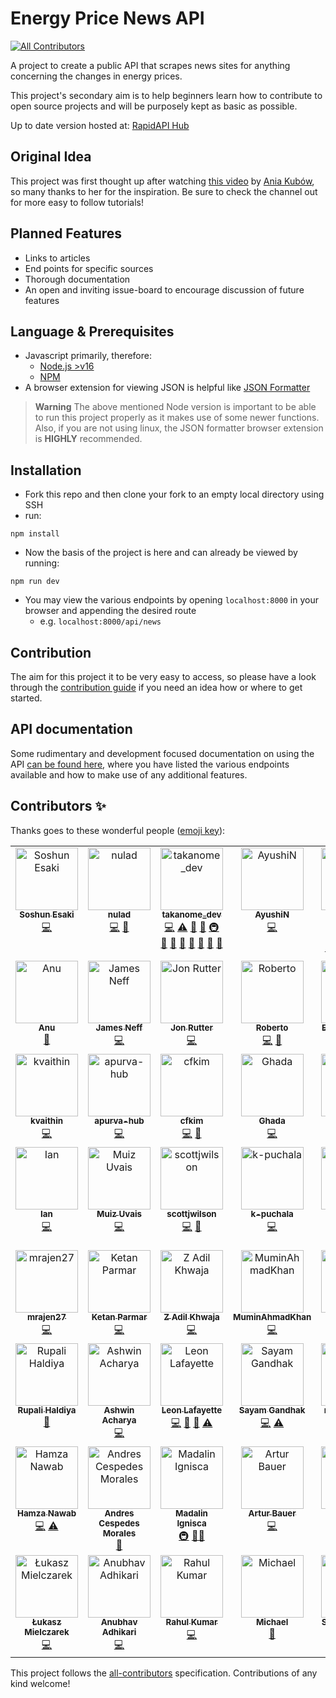 # Energy Price News API

<!-- ALL-CONTRIBUTORS-BADGE:START - Do not remove or modify this section -->
[![All Contributors](https://img.shields.io/badge/all_contributors-54-orange.svg?style=flat-square)](#contributors-)
<!-- ALL-CONTRIBUTORS-BADGE:END -->

A project to create a public API that scrapes news sites for anything concerning the changes in energy prices.

This project's secondary aim is to help beginners learn how to contribute to open source projects and will be purposely kept as basic as possible.

Up to date version hosted at: [RapidAPI Hub](https://rapidapi.com/sanglin-TlEqlfGPc/api/energy-price-news/)

## Original Idea

This project was first thought up after watching [this video](https://www.youtube.com/watch?v=GK4Pl-GmPHk&t=3184s) by [Ania Kubów](https://www.youtube.com/channel/UC5DNytAJ6_FISueUfzZCVsw), so many thanks to her for the inspiration. Be sure to check the channel out for more easy to follow tutorials!

## Planned Features

- Links to articles
- End points for specific sources
- Thorough documentation
- An open and inviting issue-board to encourage discussion of future features

## Language & Prerequisites

- Javascript primarily, therefore:
  - [Node.js >v16](https://nodejs.org)
  - [NPM](https://npmjs.org)
- A browser extension for viewing JSON is helpful like [JSON Formatter](https://chrome.google.com/webstore/detail/json-formatter/bcjindcccaagfpapjjmafapmmgkkhgoa?hl=en)

> **Warning**
> The above mentioned Node version is important to be able to run this project properly as it makes use of some newer functions. Also, if you are not using linux, the JSON formatter browser extension is **HIGHLY** recommended.

## Installation

- Fork this repo and then clone your fork to an empty local directory using SSH
- run:

```ssh
npm install
```

- Now the basis of the project is here and can already be viewed by running:

```ssh
npm run dev
```

- You may view the various endpoints by opening `localhost:8000` in your browser and appending the desired route
  - e.g. `localhost:8000/api/news`

## Contribution

The aim for this project it to be very easy to access, so please have a look through the [contribution guide](https://github.com/Energy-Price-News-API/energy-prices-api/blob/master/CONTRIBUTING.md) if you need an idea how or where to get started.

## API documentation

Some rudimentary and development focused documentation on using the API [can be found here](https://github.com/Energy-Price-News-API/energy-prices-api/blob/master/API_DOCS.md), where you have listed the various endpoints available and how to make use of any additional features.

## Contributors ✨

Thanks goes to these wonderful people ([emoji key](https://allcontributors.org/docs/en/emoji-key)):

<!-- ALL-CONTRIBUTORS-LIST:START - Do not remove or modify this section -->
<!-- prettier-ignore-start -->
<!-- markdownlint-disable -->
<table>
  <tbody>
    <tr>
      <td align="center" valign="top" width="14.28%"><a href="https://github.com/OakenSushi"><img src="https://avatars.githubusercontent.com/u/39666763?v=4?s=100" width="100px;" alt="Soshun Esaki"/><br /><sub><b>Soshun Esaki</b></sub></a><br /><a href="https://github.com/Energy-Price-News-API/energy-prices-api/commits?author=OakenSushi" title="Code">💻</a></td>
      <td align="center" valign="top" width="14.28%"><a href="https://github.com/nulad"><img src="https://avatars.githubusercontent.com/u/8773503?v=4?s=100" width="100px;" alt="nulad"/><br /><sub><b>nulad</b></sub></a><br /><a href="https://github.com/Energy-Price-News-API/energy-prices-api/commits?author=nulad" title="Code">💻</a> <a href="#ideas-nulad" title="Ideas, Planning, & Feedback">🤔</a></td>
      <td align="center" valign="top" width="14.28%"><a href="https://github.com/TAKANOME-DEV"><img src="https://avatars.githubusercontent.com/u/79809121?v=4?s=100" width="100px;" alt="takanome_dev"/><br /><sub><b>takanome_dev</b></sub></a><br /><a href="https://github.com/Energy-Price-News-API/energy-prices-api/commits?author=TAKANOME-DEV" title="Code">💻</a> <a href="https://github.com/Energy-Price-News-API/energy-prices-api/commits?author=TAKANOME-DEV" title="Tests">⚠️</a> <a href="#ideas-TAKANOME-DEV" title="Ideas, Planning, & Feedback">🤔</a> <a href="https://github.com/Energy-Price-News-API/energy-prices-api/commits?author=TAKANOME-DEV" title="Documentation">📖</a> <a href="#infra-TAKANOME-DEV" title="Infrastructure (Hosting, Build-Tools, etc)">🚇</a> <a href="#tool-TAKANOME-DEV" title="Tools">🔧</a> <a href="#research-TAKANOME-DEV" title="Research">🔬</a> <a href="https://github.com/Energy-Price-News-API/energy-prices-api/pulls?q=is%3Apr+reviewed-by%3ATAKANOME-DEV" title="Reviewed Pull Requests">👀</a> <a href="#question-TAKANOME-DEV" title="Answering Questions">💬</a> <a href="#maintenance-TAKANOME-DEV" title="Maintenance">🚧</a> <a href="#projectManagement-TAKANOME-DEV" title="Project Management">📆</a> <a href="https://github.com/Energy-Price-News-API/energy-prices-api/pulls?q=is%3Apr+reviewed-by%3ATAKANOME-DEV" title="Reviewed Pull Requests">👀</a></td>
      <td align="center" valign="top" width="14.28%"><a href="https://github.com/ANaphade"><img src="https://avatars.githubusercontent.com/u/36621150?v=4?s=100" width="100px;" alt="AyushiN"/><br /><sub><b>AyushiN</b></sub></a><br /><a href="https://github.com/Energy-Price-News-API/energy-prices-api/commits?author=ANaphade" title="Code">💻</a></td>
      <td align="center" valign="top" width="14.28%"><a href="https://www.linkedin.com/in/Yoshemith/"><img src="https://avatars.githubusercontent.com/u/87047389?v=4?s=100" width="100px;" alt="Yoshemith Castellanos Irribarren"/><br /><sub><b>Yoshemith Castellanos Irribarren</b></sub></a><br /><a href="https://github.com/Energy-Price-News-API/energy-prices-api/commits?author=Yoshemith" title="Code">💻</a> <a href="#ideas-Yoshemith" title="Ideas, Planning, & Feedback">🤔</a> <a href="#infra-Yoshemith" title="Infrastructure (Hosting, Build-Tools, etc)">🚇</a> <a href="#content-Yoshemith" title="Content">🖋</a> <a href="#design-Yoshemith" title="Design">🎨</a></td>
      <td align="center" valign="top" width="14.28%"><a href="https://github.com/dbsaw"><img src="https://avatars.githubusercontent.com/u/66219217?v=4?s=100" width="100px;" alt="dbsaw"/><br /><sub><b>dbsaw</b></sub></a><br /><a href="https://github.com/Energy-Price-News-API/energy-prices-api/commits?author=dbsaw" title="Code">💻</a> <a href="#ideas-dbsaw" title="Ideas, Planning, & Feedback">🤔</a></td>
      <td align="center" valign="top" width="14.28%"><a href="https://github.com/dcordoba97"><img src="https://avatars.githubusercontent.com/u/46203203?v=4?s=100" width="100px;" alt="Diego Cordoba"/><br /><sub><b>Diego Cordoba</b></sub></a><br /><a href="https://github.com/Energy-Price-News-API/energy-prices-api/commits?author=dcordoba97" title="Code">💻</a></td>
    </tr>
    <tr>
      <td align="center" valign="top" width="14.28%"><a href="https://github.com/anu-codes"><img src="https://avatars.githubusercontent.com/u/96435434?v=4?s=100" width="100px;" alt="Anu"/><br /><sub><b>Anu</b></sub></a><br /><a href="https://github.com/Energy-Price-News-API/energy-prices-api/commits?author=anu-codes" title="Documentation">📖</a></td>
      <td align="center" valign="top" width="14.28%"><a href="https://www.jamesneff.com/"><img src="https://avatars.githubusercontent.com/u/72764232?v=4?s=100" width="100px;" alt="James Neff"/><br /><sub><b>James Neff</b></sub></a><br /><a href="https://github.com/Energy-Price-News-API/energy-prices-api/commits?author=NeffCodes" title="Code">💻</a></td>
      <td align="center" valign="top" width="14.28%"><a href="https://jonrutter.io/"><img src="https://avatars.githubusercontent.com/u/69657008?v=4?s=100" width="100px;" alt="Jon Rutter"/><br /><sub><b>Jon Rutter</b></sub></a><br /><a href="https://github.com/Energy-Price-News-API/energy-prices-api/commits?author=rutterjt" title="Code">💻</a></td>
      <td align="center" valign="top" width="14.28%"><a href="https://github.com/cortezroberto"><img src="https://avatars.githubusercontent.com/u/69327429?v=4?s=100" width="100px;" alt="Roberto"/><br /><sub><b>Roberto</b></sub></a><br /><a href="https://github.com/Energy-Price-News-API/energy-prices-api/commits?author=cortezroberto" title="Code">💻</a> <a href="#ideas-cortezroberto" title="Ideas, Planning, & Feedback">🤔</a></td>
      <td align="center" valign="top" width="14.28%"><a href="https://www.linkedin.com/in/elmirismayilov/"><img src="https://avatars.githubusercontent.com/u/59176193?v=4?s=100" width="100px;" alt="Elmir Ismayilov"/><br /><sub><b>Elmir Ismayilov</b></sub></a><br /><a href="https://github.com/Energy-Price-News-API/energy-prices-api/commits?author=elmirsmylv" title="Code">💻</a></td>
      <td align="center" valign="top" width="14.28%"><a href="https://github.com/RamonASV"><img src="https://avatars.githubusercontent.com/u/104037313?v=4?s=100" width="100px;" alt="Ramón Soria"/><br /><sub><b>Ramón Soria</b></sub></a><br /><a href="https://github.com/Energy-Price-News-API/energy-prices-api/commits?author=RamonASV" title="Code">💻</a></td>
      <td align="center" valign="top" width="14.28%"><a href="https://github.com/alesbe"><img src="https://avatars.githubusercontent.com/u/30263316?v=4?s=100" width="100px;" alt="alesbe"/><br /><sub><b>alesbe</b></sub></a><br /><a href="https://github.com/Energy-Price-News-API/energy-prices-api/commits?author=alesbe" title="Code">💻</a> <a href="https://github.com/Energy-Price-News-API/energy-prices-api/issues?q=author%3Aalesbe" title="Bug reports">🐛</a></td>
    </tr>
    <tr>
      <td align="center" valign="top" width="14.28%"><a href="https://github.com/kvaithin"><img src="https://avatars.githubusercontent.com/u/68995267?v=4?s=100" width="100px;" alt="kvaithin"/><br /><sub><b>kvaithin</b></sub></a><br /><a href="https://github.com/Energy-Price-News-API/energy-prices-api/commits?author=kvaithin" title="Code">💻</a></td>
      <td align="center" valign="top" width="14.28%"><a href="https://github.com/apurva-hub"><img src="https://avatars.githubusercontent.com/u/55902257?v=4?s=100" width="100px;" alt="apurva-hub"/><br /><sub><b>apurva-hub</b></sub></a><br /><a href="https://github.com/Energy-Price-News-API/energy-prices-api/commits?author=apurva-hub" title="Code">💻</a></td>
      <td align="center" valign="top" width="14.28%"><a href="https://github.com/cfkim"><img src="https://avatars.githubusercontent.com/u/97631051?v=4?s=100" width="100px;" alt="cfkim"/><br /><sub><b>cfkim</b></sub></a><br /><a href="https://github.com/Energy-Price-News-API/energy-prices-api/commits?author=cfkim" title="Code">💻</a> <a href="#ideas-cfkim" title="Ideas, Planning, & Feedback">🤔</a></td>
      <td align="center" valign="top" width="14.28%"><a href="https://github.com/GAbdulwhb"><img src="https://avatars.githubusercontent.com/u/105546112?v=4?s=100" width="100px;" alt="Ghada"/><br /><sub><b>Ghada</b></sub></a><br /><a href="https://github.com/Energy-Price-News-API/energy-prices-api/commits?author=GAbdulwhb" title="Code">💻</a></td>
      <td align="center" valign="top" width="14.28%"><a href="https://github.com/klezi10"><img src="https://avatars.githubusercontent.com/u/74952593?v=4?s=100" width="100px;" alt="Klesta Luli"/><br /><sub><b>Klesta Luli</b></sub></a><br /><a href="https://github.com/Energy-Price-News-API/energy-prices-api/commits?author=klezi10" title="Code">💻</a></td>
      <td align="center" valign="top" width="14.28%"><a href="https://github.com/eddejayaklu"><img src="https://avatars.githubusercontent.com/u/88376986?v=4?s=100" width="100px;" alt="Jayavardhan"/><br /><sub><b>Jayavardhan</b></sub></a><br /><a href="https://github.com/Energy-Price-News-API/energy-prices-api/commits?author=eddejayaklu" title="Code">💻</a></td>
      <td align="center" valign="top" width="14.28%"><a href="https://github.com/Dalu46"><img src="https://avatars.githubusercontent.com/u/93771818?v=4?s=100" width="100px;" alt="Dalu46"/><br /><sub><b>Dalu46</b></sub></a><br /><a href="https://github.com/Energy-Price-News-API/energy-prices-api/commits?author=Dalu46" title="Code">💻</a></td>
    </tr>
    <tr>
      <td align="center" valign="top" width="14.28%"><a href="https://public.tableau.com/app/profile/ian.luciano"><img src="https://avatars.githubusercontent.com/u/81738932?v=4?s=100" width="100px;" alt="Ian"/><br /><sub><b>Ian</b></sub></a><br /><a href="https://github.com/Energy-Price-News-API/energy-prices-api/commits?author=ianskie26" title="Code">💻</a></td>
      <td align="center" valign="top" width="14.28%"><a href="https://github.com/MuizU"><img src="https://avatars.githubusercontent.com/u/35157872?v=4?s=100" width="100px;" alt="Muiz Uvais"/><br /><sub><b>Muiz Uvais</b></sub></a><br /><a href="https://github.com/Energy-Price-News-API/energy-prices-api/commits?author=MuizU" title="Code">💻</a></td>
      <td align="center" valign="top" width="14.28%"><a href="https://github.com/scottjwilson"><img src="https://avatars.githubusercontent.com/u/35642678?v=4?s=100" width="100px;" alt="scottjwilson"/><br /><sub><b>scottjwilson</b></sub></a><br /><a href="https://github.com/Energy-Price-News-API/energy-prices-api/commits?author=scottjwilson" title="Code">💻</a> <a href="#plugin-scottjwilson" title="Plugin/utility libraries">🔌</a></td>
      <td align="center" valign="top" width="14.28%"><a href="https://github.com/k-puchala"><img src="https://avatars.githubusercontent.com/u/86025216?v=4?s=100" width="100px;" alt="k-puchala"/><br /><sub><b>k-puchala</b></sub></a><br /><a href="https://github.com/Energy-Price-News-API/energy-prices-api/commits?author=k-puchala" title="Code">💻</a></td>
      <td align="center" valign="top" width="14.28%"><a href="https://github.com/snehashish-ghosh98"><img src="https://avatars.githubusercontent.com/u/106345869?v=4?s=100" width="100px;" alt="snehashish-ghosh98"/><br /><sub><b>snehashish-ghosh98</b></sub></a><br /><a href="https://github.com/Energy-Price-News-API/energy-prices-api/commits?author=snehashish-ghosh98" title="Code">💻</a></td>
      <td align="center" valign="top" width="14.28%"><a href="https://github.com/nomandhoni-cs"><img src="https://avatars.githubusercontent.com/u/92979541?v=4?s=100" width="100px;" alt="nomandhoni-cs"/><br /><sub><b>nomandhoni-cs</b></sub></a><br /><a href="https://github.com/Energy-Price-News-API/energy-prices-api/commits?author=nomandhoni-cs" title="Code">💻</a></td>
      <td align="center" valign="top" width="14.28%"><a href="https://github.com/rohan9454"><img src="https://avatars.githubusercontent.com/u/22166413?v=4?s=100" width="100px;" alt="Rohan Nair"/><br /><sub><b>Rohan Nair</b></sub></a><br /><a href="https://github.com/Energy-Price-News-API/energy-prices-api/commits?author=rohan9454" title="Code">💻</a></td>
    </tr>
    <tr>
      <td align="center" valign="top" width="14.28%"><a href="https://github.com/mrajen27"><img src="https://avatars.githubusercontent.com/u/32996040?v=4?s=100" width="100px;" alt="mrajen27"/><br /><sub><b>mrajen27</b></sub></a><br /><a href="https://github.com/Energy-Price-News-API/energy-prices-api/commits?author=mrajen27" title="Code">💻</a></td>
      <td align="center" valign="top" width="14.28%"><a href="https://github.com/KetanParmar07"><img src="https://avatars.githubusercontent.com/u/110761080?v=4?s=100" width="100px;" alt="Ketan Parmar"/><br /><sub><b>Ketan Parmar</b></sub></a><br /><a href="https://github.com/Energy-Price-News-API/energy-prices-api/commits?author=KetanParmar07" title="Code">💻</a></td>
      <td align="center" valign="top" width="14.28%"><a href="https://github.com/zadilkhwaja"><img src="https://avatars.githubusercontent.com/u/46615169?v=4?s=100" width="100px;" alt="Z Adil Khwaja"/><br /><sub><b>Z Adil Khwaja</b></sub></a><br /><a href="https://github.com/Energy-Price-News-API/energy-prices-api/commits?author=zadilkhwaja" title="Code">💻</a></td>
      <td align="center" valign="top" width="14.28%"><a href="https://github.com/MuminAhmadKhan"><img src="https://avatars.githubusercontent.com/u/63766734?v=4?s=100" width="100px;" alt="MuminAhmadKhan"/><br /><sub><b>MuminAhmadKhan</b></sub></a><br /><a href="https://github.com/Energy-Price-News-API/energy-prices-api/commits?author=MuminAhmadKhan" title="Code">💻</a></td>
      <td align="center" valign="top" width="14.28%"><a href="https://github.com/TeaBizzy"><img src="https://avatars.githubusercontent.com/u/111951212?v=4?s=100" width="100px;" alt="Stefan Talbot"/><br /><sub><b>Stefan Talbot</b></sub></a><br /><a href="https://github.com/Energy-Price-News-API/energy-prices-api/commits?author=TeaBizzy" title="Code">💻</a> <a href="#ideas-TeaBizzy" title="Ideas, Planning, & Feedback">🤔</a></td>
      <td align="center" valign="top" width="14.28%"><a href="https://github.com/Dev79844"><img src="https://avatars.githubusercontent.com/u/51128342?v=4?s=100" width="100px;" alt="Dev Parikh"/><br /><sub><b>Dev Parikh</b></sub></a><br /><a href="https://github.com/Energy-Price-News-API/energy-prices-api/commits?author=Dev79844" title="Code">💻</a></td>
      <td align="center" valign="top" width="14.28%"><a href="https://github.com/pwill12"><img src="https://avatars.githubusercontent.com/u/72789027?v=4?s=100" width="100px;" alt="Will12"/><br /><sub><b>Will12</b></sub></a><br /><a href="https://github.com/Energy-Price-News-API/energy-prices-api/commits?author=pwill12" title="Code">💻</a> <a href="#example-pwill12" title="Examples">💡</a></td>
    </tr>
    <tr>
      <td align="center" valign="top" width="14.28%"><a href="http://linktr.ee/rupali_codes"><img src="https://avatars.githubusercontent.com/u/78981177?v=4?s=100" width="100px;" alt="Rupali Haldiya"/><br /><sub><b>Rupali Haldiya</b></sub></a><br /><a href="https://github.com/Energy-Price-News-API/energy-prices-api/issues?q=author%3Arupali-codes" title="Bug reports">🐛</a></td>
      <td align="center" valign="top" width="14.28%"><a href="https://github.com/ashwin-acharya01"><img src="https://avatars.githubusercontent.com/u/87590123?v=4?s=100" width="100px;" alt="Ashwin Acharya"/><br /><sub><b>Ashwin Acharya</b></sub></a><br /><a href="https://github.com/Energy-Price-News-API/energy-prices-api/commits?author=ashwin-acharya01" title="Code">💻</a></td>
      <td align="center" valign="top" width="14.28%"><a href="https://www.mayatechnology.co.uk/"><img src="https://avatars.githubusercontent.com/u/44982724?v=4?s=100" width="100px;" alt="Leon Lafayette"/><br /><sub><b>Leon Lafayette</b></sub></a><br /><a href="https://github.com/Energy-Price-News-API/energy-prices-api/commits?author=leonlafa" title="Code">💻</a> <a href="#ideas-leonlafa" title="Ideas, Planning, & Feedback">🤔</a> <a href="#research-leonlafa" title="Research">🔬</a> <a href="https://github.com/Energy-Price-News-API/energy-prices-api/commits?author=leonlafa" title="Tests">⚠️</a></td>
      <td align="center" valign="top" width="14.28%"><a href="https://samblogs.hashnode.dev/"><img src="https://avatars.githubusercontent.com/u/60263165?v=4?s=100" width="100px;" alt="Sayam Gandhak"/><br /><sub><b>Sayam Gandhak</b></sub></a><br /><a href="https://github.com/Energy-Price-News-API/energy-prices-api/commits?author=sanyamgandhak" title="Code">💻</a> <a href="https://github.com/Energy-Price-News-API/energy-prices-api/commits?author=sanyamgandhak" title="Tests">⚠️</a></td>
      <td align="center" valign="top" width="14.28%"><a href="https://github.com/reny-pacheco"><img src="https://avatars.githubusercontent.com/u/64537418?v=4?s=100" width="100px;" alt="reny_pacheco"/><br /><sub><b>reny_pacheco</b></sub></a><br /><a href="https://github.com/Energy-Price-News-API/energy-prices-api/commits?author=reny-pacheco" title="Code">💻</a> <a href="https://github.com/Energy-Price-News-API/energy-prices-api/commits?author=reny-pacheco" title="Tests">⚠️</a> <a href="#ideas-reny-pacheco" title="Ideas, Planning, & Feedback">🤔</a></td>
      <td align="center" valign="top" width="14.28%"><a href="https://github.com/chinmaykumbhare"><img src="https://avatars.githubusercontent.com/u/48325404?v=4?s=100" width="100px;" alt="ChinmayKumbhare"/><br /><sub><b>ChinmayKumbhare</b></sub></a><br /><a href="https://github.com/Energy-Price-News-API/energy-prices-api/commits?author=chinmaykumbhare" title="Code">💻</a></td>
      <td align="center" valign="top" width="14.28%"><a href="https://github.com/chankruze"><img src="https://avatars.githubusercontent.com/u/29806845?v=4?s=100" width="100px;" alt="Chandan Kumar Mandal"/><br /><sub><b>Chandan Kumar Mandal</b></sub></a><br /><a href="https://github.com/Energy-Price-News-API/energy-prices-api/commits?author=chankruze" title="Code">💻</a></td>
    </tr>
    <tr>
      <td align="center" valign="top" width="14.28%"><a href="https://github.com/blazenn2"><img src="https://avatars.githubusercontent.com/u/64981254?v=4?s=100" width="100px;" alt="Hamza Nawab"/><br /><sub><b>Hamza Nawab</b></sub></a><br /><a href="https://github.com/Energy-Price-News-API/energy-prices-api/commits?author=blazenn2" title="Code">💻</a> <a href="https://github.com/Energy-Price-News-API/energy-prices-api/commits?author=blazenn2" title="Tests">⚠️</a></td>
      <td align="center" valign="top" width="14.28%"><a href="http://andrespedes.com"><img src="https://avatars.githubusercontent.com/u/533797?v=4?s=100" width="100px;" alt="Andres Cespedes Morales"/><br /><sub><b>Andres Cespedes Morales</b></sub></a><br /><a href="#maintenance-pedes" title="Maintenance">🚧</a></td>
      <td align="center" valign="top" width="14.28%"><a href="https://madalinignisca.github.io/"><img src="https://avatars.githubusercontent.com/u/619561?v=4?s=100" width="100px;" alt="Madalin Ignisca"/><br /><sub><b>Madalin Ignisca</b></sub></a><br /><a href="#infra-madalinignisca" title="Infrastructure (Hosting, Build-Tools, etc)">🚇</a> <a href="#mentoring-madalinignisca" title="Mentoring">🧑‍🏫</a></td>
      <td align="center" valign="top" width="14.28%"><a href="https://github.com/ArturBa"><img src="https://avatars.githubusercontent.com/u/27014858?v=4?s=100" width="100px;" alt="Artur Bauer"/><br /><sub><b>Artur Bauer</b></sub></a><br /><a href="https://github.com/Energy-Price-News-API/energy-prices-api/commits?author=ArturBa" title="Code">💻</a></td>
      <td align="center" valign="top" width="14.28%"><a href="http://aabhassao.me"><img src="https://avatars.githubusercontent.com/u/58210877?v=4?s=100" width="100px;" alt="Aabhas Sao "/><br /><sub><b>Aabhas Sao </b></sub></a><br /><a href="https://github.com/Energy-Price-News-API/energy-prices-api/commits?author=aabhas-sao" title="Code">💻</a></td>
      <td align="center" valign="top" width="14.28%"><a href="https://github.com/susi189"><img src="https://avatars.githubusercontent.com/u/34241573?v=4?s=100" width="100px;" alt="Susanna"/><br /><sub><b>Susanna</b></sub></a><br /><a href="https://github.com/Energy-Price-News-API/energy-prices-api/commits?author=susi189" title="Code">💻</a></td>
      <td align="center" valign="top" width="14.28%"><a href="https://github.com/nanonacho"><img src="https://avatars.githubusercontent.com/u/71726968?v=4?s=100" width="100px;" alt="Ignacio Alvarado"/><br /><sub><b>Ignacio Alvarado</b></sub></a><br /><a href="https://github.com/Energy-Price-News-API/energy-prices-api/commits?author=nanonacho" title="Code">💻</a></td>
    </tr>
    <tr>
      <td align="center" valign="top" width="14.28%"><a href="https://github.com/lukaszmielczarekdev"><img src="https://avatars.githubusercontent.com/u/88770213?v=4?s=100" width="100px;" alt="Łukasz Mielczarek"/><br /><sub><b>Łukasz Mielczarek</b></sub></a><br /><a href="https://github.com/Energy-Price-News-API/energy-prices-api/commits?author=lukaszmielczarekdev" title="Code">💻</a></td>
      <td align="center" valign="top" width="14.28%"><a href="https://github.com/anubhav1206"><img src="https://avatars.githubusercontent.com/u/53504460?v=4?s=100" width="100px;" alt="Anubhav Adhikari"/><br /><sub><b>Anubhav Adhikari</b></sub></a><br /><a href="https://github.com/Energy-Price-News-API/energy-prices-api/commits?author=anubhav1206" title="Code">💻</a></td>
      <td align="center" valign="top" width="14.28%"><a href="https://bitsnbytes.gitbook.io/"><img src="https://avatars.githubusercontent.com/u/104289350?v=4?s=100" width="100px;" alt="Rahul Kumar"/><br /><sub><b>Rahul Kumar</b></sub></a><br /><a href="https://github.com/Energy-Price-News-API/energy-prices-api/commits?author=rahul0x00" title="Code">💻</a></td>
      <td align="center" valign="top" width="14.28%"><a href="https://michaelcarr.netlify.app"><img src="https://avatars.githubusercontent.com/u/58267348?v=4?s=100" width="100px;" alt="Michael"/><br /><sub><b>Michael</b></sub></a><br /><a href="https://github.com/Energy-Price-News-API/energy-prices-api/commits?author=Michael-c7" title="Documentation">📖</a></td>
      <td align="center" valign="top" width="14.28%"><a href="https://github.com/sohaibchebah"><img src="https://avatars.githubusercontent.com/u/120137074?v=4?s=100" width="100px;" alt="Sohaib Chebah"/><br /><sub><b>Sohaib Chebah</b></sub></a><br /><a href="https://github.com/Energy-Price-News-API/energy-prices-api/commits?author=sohaibchebah" title="Code">💻</a></td>
    </tr>
  </tbody>
</table>

<!-- markdownlint-restore -->
<!-- prettier-ignore-end -->

<!-- ALL-CONTRIBUTORS-LIST:END -->

This project follows the [all-contributors](https://github.com/all-contributors/all-contributors) specification. Contributions of any kind welcome!
